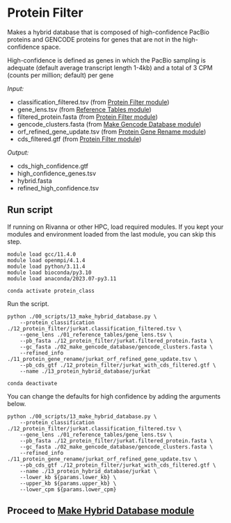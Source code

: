 # Protein Filter 
Makes a hybrid database that is composed of high-confidence PacBio proteins and GENCODE proteins for genes that are not in the high-confidence space. <br />

High-confidence is defined as genes in which the PacBio sampling is adequate (default average transcript length 1-4kb) and a total of 3 CPM (counts per million; default) per gene <br />

_Input:_ <br />
- classification_filtered.tsv (from [Protein Filter module](https://github.com/efwatts/LRP_Troubleshooting/tree/main/12_protein_filter))
- gene_lens.tsv (from [Reference Tables module](https://github.com/efwatts/LRP_Troubleshooting/tree/main/01_reference_tables))
- filtered_protein.fasta (from [Protein Filter module](https://github.com/efwatts/LRP_Troubleshooting/tree/main/12_protein_filter))
- gencode_clusters.fasta (from [Make Gencode Database module](https://github.com/efwatts/LRP_Troubleshooting/tree/main/02_make_gencode_database))
- orf_refined_gene_update.tsv (from [Protein Gene Rename module](https://github.com/efwatts/LRP_Troubleshooting/tree/main/11_protein_gene_rename))
- cds_filtered.gtf (from [Protein Filter module](https://github.com/efwatts/LRP_Troubleshooting/tree/main/12_protein_filter))
  
_Output:_
- cds_high_confidence.gtf
- high_confidence_genes.tsv
- hybrid.fasta
- refined_high_confidence.tsv

## Run script
If running on Rivanna or other HPC, load required modules. If you kept your modules and environment loaded from the last module, you can skip this step.
```
module load gcc/11.4.0  
module load openmpi/4.1.4
module load python/3.11.4
module load bioconda/py3.10
module load anaconda/2023.07-py3.11

conda activate protein_class
```
Run the script. 
```
python ./00_scripts/13_make_hybrid_database.py \
    --protein_classification ./12_protein_filter/jurkat.classification_filtered.tsv \
    --gene_lens ./01_reference_tables/gene_lens.tsv \
    --pb_fasta ./12_protein_filter/jurkat.filtered_protein.fasta \
    --gc_fasta ./02_make_gencode_database/gencode_clusters.fasta \
    --refined_info ./11_protein_gene_rename/jurkat_orf_refined_gene_update.tsv \
    --pb_cds_gtf ./12_protein_filter/jurkat_with_cds_filtered.gtf \
    --name ./13_protein_hybrid_database/jurkat

conda deactivate
```
You can change the defaults for high confidence by adding the arguments below.
```
python ./00_scripts/13_make_hybrid_database.py \
    --protein_classification ./12_protein_filter/jurkat.classification_filtered.tsv \
    --gene_lens ./01_reference_tables/gene_lens.tsv \
    --pb_fasta ./12_protein_filter/jurkat.filtered_protein.fasta \
    --gc_fasta ./02_make_gencode_database/gencode_clusters.fasta \
    --refined_info ./11_protein_gene_rename/jurkat_orf_refined_gene_update.tsv \
    --pb_cds_gtf ./12_protein_filter/jurkat_with_cds_filtered.gtf \
    --name ./13_protein_hybrid_database/jurkat \
    --lower_kb ${params.lower_kb} \
    --upper_kb ${params.upper_kb} \
    --lower_cpm ${params.lower_cpm}
```

## Proceed to [Make Hybrid Database module](https://github.com/efwatts/LRP_Troubleshooting/tree/main/13_make_hybrid_database)
